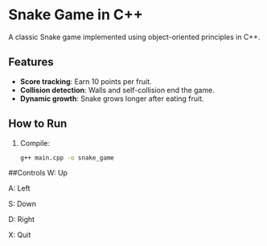 # Snake Game in C++
A classic Snake game implemented using object-oriented principles in C++.

## Features
- **Score tracking**: Earn 10 points per fruit.
- **Collision detection**: Walls and self-collision end the game.
- **Dynamic growth**: Snake grows longer after eating fruit.

## How to Run
1. Compile:
   ```bash
   g++ main.cpp -o snake_game
##Controls
W: Up

A: Left

S: Down

D: Right

X: Quit
